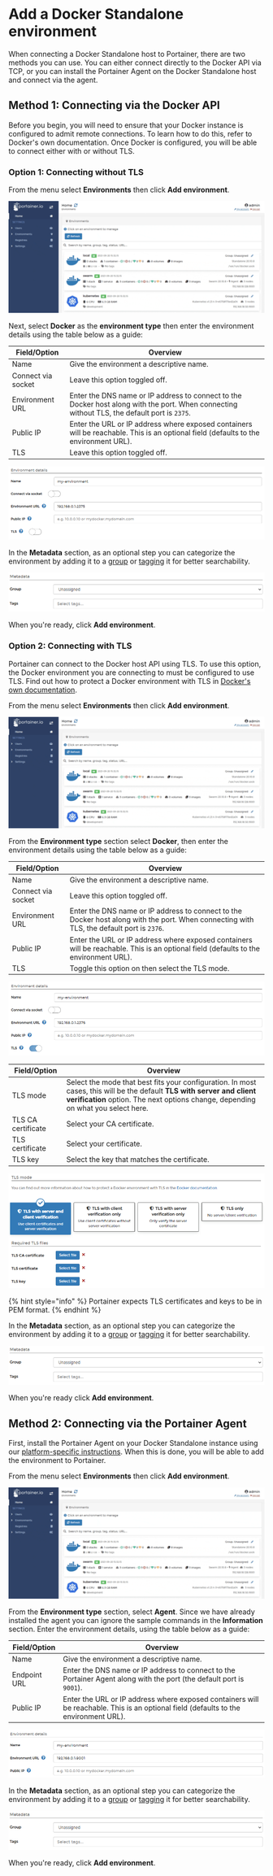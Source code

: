 # Add a Docker Standalone environment

When connecting a Docker Standalone host to Portainer, there are two methods you can use. You can either connect directly to the Docker API via TCP, or you can install the Portainer Agent on the Docker Standalone host and connect via the agent.

## Method 1: Connecting via the Docker API

Before you begin, you will need to ensure that your Docker instance is configured to admit remote connections. To learn how to do this, refer to Docker's own documentation. Once Docker is configured, you will be able to connect either with or without TLS.

### Option 1: Connecting without TLS

From the menu select **Environments** then click **Add environment**.

![](../../../.gitbook/assets/2.9-environments-add-1.gif)

Next, select **Docker** as the **environment type** then enter the environment details using the table below as a guide:

| Field/Option       | Overview                                                                                                                                     |
| ------------------ | -------------------------------------------------------------------------------------------------------------------------------------------- |
| Name               | Give the environment a descriptive name.                                                                                                     |
| Connect via socket | Leave this option toggled off.                                                                                                               |
| Environment URL    | Enter the DNS name or IP address to connect to the Docker host along with the port. When connecting without TLS, the default port is `2375`. |
| Public IP          | Enter the URL or IP address where exposed containers will be reachable. This is an optional field (defaults to the environment URL).         |
| TLS                | Leave this option toggled off.                                                                                                               |

![](../../../.gitbook/assets/2.9-environments-add-docker-2.png)

In the **Metadata** section, as an optional step you can categorize the environment by adding it to a [group](../groups.md) or [tagging](../tags.md) it for better searchability.

![](../../../.gitbook/assets/install-agent-swarm-linux-4.png)

When you're ready, click **Add environment**.

### Option 2: Connecting with TLS

Portainer can connect to the Docker host API using TLS. To use this option, the Docker environment you are connecting to must be configured to use TLS. Find out how to protect a Docker environment with TLS in [Docker's own documentation](https://docs.docker.com/engine/security/https/).

From the menu select **Environments** then click **Add environment**.

![](../../../.gitbook/assets/2.9-environments-add-1.gif)

From the **Environment type** section select **Docker**, then enter the environment details using the table below as a guide:

| Field/Option       | Overview                                                                                                                                  |
| ------------------ | ----------------------------------------------------------------------------------------------------------------------------------------- |
| Name               | Give the environment a descriptive name.                                                                                                  |
| Connect via socket | Leave this option toggled off.                                                                                                            |
| Environment URL    | Enter the DNS name or IP address to connect to the Docker host along with the port. When connecting with TLS, the default port is `2376`. |
| Public IP          | Enter the URL or IP address where exposed containers will be reachable. This is an optional field (defaults to the environment URL).      |
| TLS                | Toggle this option on then select the TLS mode.                                                                                           |

![](../../../.gitbook/assets/2.9-environments-add-docker-4.png)

| Field/Option       | Overview                                                                                                                                                                                                   |
| ------------------ | ---------------------------------------------------------------------------------------------------------------------------------------------------------------------------------------------------------- |
| TLS mode           | Select the mode that best fits your configuration. In most cases, this will be the default **TLS with server and client verification** option. The next options change, depending on what you select here. |
| TLS CA certificate | Select your CA certificate.                                                                                                                                                                                |
| TLS certificate    | Select your certificate.                                                                                                                                                                                   |
| TLS key            | Select the key that matches the certificate.                                                                                                                                                               |

![](../../../.gitbook/assets/endpoints-add-docker-4.png)

{% hint style="info" %}
Portainer expects TLS certificates and keys to be in PEM format.
{% endhint %}

In the **Metadata** section, as an optional step you can categorize the environment by adding it to a [group](../groups.md) or [tagging](../tags.md) it for better searchability.

![](../../../.gitbook/assets/install-agent-swarm-linux-4.png)

When you're ready click **Add environment**.

## Method 2: Connecting via the Portainer Agent

First, install the Portainer Agent on your Docker Standalone instance using our [platform-specific instructions](https://github.com/portainer/portainer-docs/blob/ce-2.9/admin/environments/add/broken-reference/README.md). When this is done, you will be able to add the environment to Portainer.

From the menu select **Environments** then click **Add environment**.

![](../../../.gitbook/assets/2.9-environments-add-1.gif)

From the **Environment type** section, select **Agent**. Since we have already installed the agent you can ignore the sample commands in the **Information** section. Enter the environment details, using the table below as a guide:

| Field/Option | Overview                                                                                                                             |
| ------------ | ------------------------------------------------------------------------------------------------------------------------------------ |
| Name         | Give the environment a descriptive name.                                                                                             |
| Endpoint URL | Enter the DNS name or IP address to connect to the Portainer Agent along with the port (the default port is `9001`).                 |
| Public IP    | Enter the URL or IP address where exposed containers will be reachable. This is an optional field (defaults to the environment URL). |

![](../../../.gitbook/assets/2.9-environments-add-docker-7.png)

In the **Metadata** section, as an optional step you can categorize the environment by adding it to a [group](../groups.md) or [tagging](../tags.md) it for better searchability.

![](../../../.gitbook/assets/install-agent-swarm-linux-4.png)

When you're ready, click **Add environment**.
